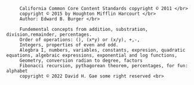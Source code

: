          California Common Core Content Standards copyright © 2011 </br>
         copyright © 2015 by Houghton Mifflin Harcourt </br>
         Author: Edward B. Burger </br>

         Fundemental concepts from addition, substration, division,remainder, percentages.
         Order of operations: (), (x*y) or (x/y), +,-,
         Integers, properties of even and odd.
         Alegbra I, numbers, variables, constants, expresion, quadratic equations, algebraic expressions, exponential and log functions, 
         Geometry, conversion radian to degree, factors
         Fibonacci recursion, pythagorean theorem, percentages, for fun: alphabet 
         copyright © 2022 David H. Gae some right reserved <br>






